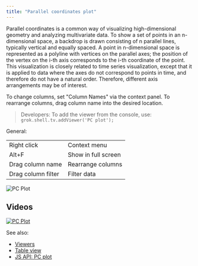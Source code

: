 ```yaml
---
title: "Parallel coordinates plot"
---
```


Parallel coordinates is a common way of visualizing high-dimensional geometry and analyzing multivariate data. To show a
set of points in an n-dimensional space, a backdrop is drawn consisting of n parallel lines, typically vertical and
equally spaced. A point in n-dimensional space is represented as a polyline with vertices on the parallel axes; the
position of the vertex on the i-th axis corresponds to the i-th coordinate of the point. This visualization is closely
related to time series visualization, except that it is applied to data where the axes do not correspond to points in
time, and therefore do not have a natural order. Therefore, different axis arrangements may be of interest.

To change columns, set "Column Names" via the context panel. To rearrange columns, drag column name into the desired
location.

> Developers: To add the viewer from the console, use:
`grok.shell.tv.addViewer('PC plot');`

General:

|                    |                     |
|--------------------|---------------------|
| Right click        | Context menu        |
| Alt+F              | Show in full screen |
| Drag column name   | Rearrange columns   |
| Drag column filter | Filter data         |

![PC Plot](../../uploads/gifs/pc-plot.gif "PC Plot")

## Videos

[![PC Plot](../../uploads/youtube/visualizations2.png "Open on Youtube")](https://www.youtube.com/watch?v=7MBXWzdC0-I&t=1798s)

See also:

* [Viewers](../viewers/viewers.md)
* [Table view](../../datagroknavigation/views/table-view.md)
* [JS API: PC plot](https://public.datagrok.ai/js/samples/ui/viewers/types/pc-plot)
